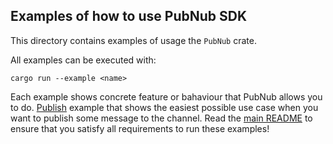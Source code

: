 ## Examples of how to use PubNub SDK

This directory contains examples of usage the `PubNub` crate.

All examples can be executed with:

```
cargo run --example <name>
```

Each example shows concrete feature or bahaviour that PubNub allows you to do. [Publish](publish.rs) example that shows the easiest possible use case when you want to publish some message to the channel. Read the [main README](../README.md#Getting-started) to ensure that you satisfy all requirements to run these examples!

